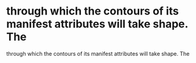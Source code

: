 # through which the contours of its manifest attributes will take shape. The

through which the contours of its manifest attributes will take shape. The